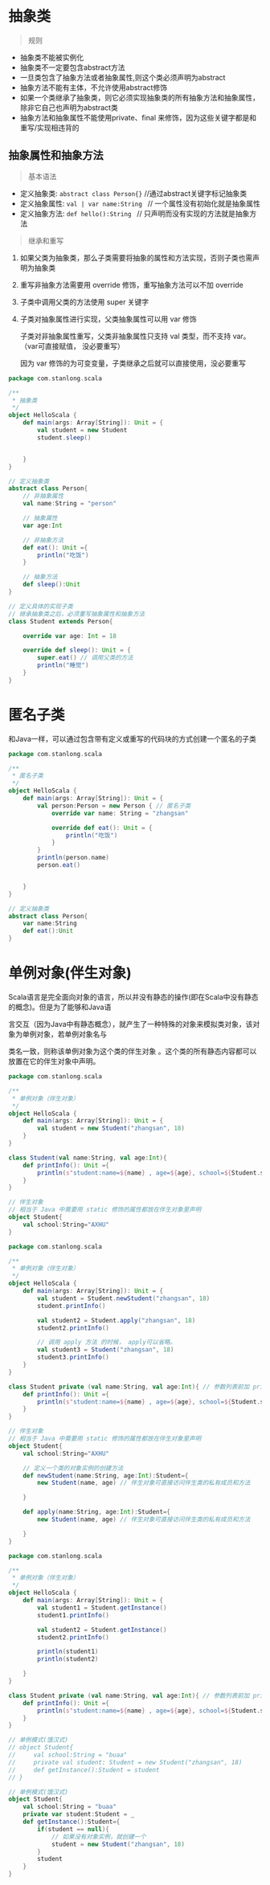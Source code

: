 # 抽象类

> 规则

- 抽象类不能被实例化
- 抽象类不一定要包含abstract方法
- 一旦类包含了抽象方法或者抽象属性,则这个类必须声明为abstract
- 抽象方法不能有主体，不允许使用abstract修饰
- 如果一个类继承了抽象类，则它必须实现抽象类的所有抽象方法和抽象属性，除非它自己也声明为abstract类
- 抽象方法和抽象属性不能使用private、final 来修饰，因为这些关键字都是和重写/实现相违背的

## 抽象属性和抽象方法

> 基本语法

- 定义抽象类: `abstract class Person{}` //通过abstract关键字标记抽象类
- 定义抽象属性:  `val | var name:String ` // 一个属性没有初始化就是抽象属性
- 定义抽象方法:  `def hello():String `  // 只声明而没有实现的方法就是抽象方法

> 继承和重写

1.  如果父类为抽象类，那么子类需要将抽象的属性和方法实现，否则子类也需声明为抽象类

2. 重写非抽象方法需要用 override 修饰，重写抽象方法可以不加 override

3. 子类中调用父类的方法使用 super 关键字

4. 子类对抽象属性进行实现，父类抽象属性可以用 var 修饰

   子类对非抽象属性重写，父类非抽象属性只支持 val 类型，而不支持 var。（var可直接赋值， 没必要重写）

   因为 var 修饰的为可变变量，子类继承之后就可以直接使用，没必要重写

```scala
package com.stanlong.scala

/**
 * 抽象类
 */
object HelloScala {
    def main(args: Array[String]): Unit = {
        val student = new Student
        student.sleep()


    }
}

// 定义抽象类
abstract class Person{
    // 非抽象属性
    val name:String = "person"

    // 抽象属性
    var age:Int

    // 非抽象方法
    def eat(): Unit ={
        println("吃饭")
    }

    // 抽象方法
    def sleep():Unit
}

// 定义具体的实现子类
// 继承抽象类之后，必须重写抽象属性和抽象方法
class Student extends Person{

    override var age: Int = 18

    override def sleep(): Unit = {
        super.eat() // 调用父类的方法
        println("睡觉")
    }
}
```

# 匿名子类

和Java一样，可以通过包含带有定义或重写的代码块的方式创建一个匿名的子类

```scala
package com.stanlong.scala

/**
 * 匿名子类
 */
object HelloScala {
    def main(args: Array[String]): Unit = {
        val person:Person = new Person { // 匿名子类
            override var name: String = "zhangsan"

            override def eat(): Unit = {
                println("吃饭")
            }
        }
        println(person.name)
        person.eat()


    }
}

// 定义抽象类
abstract class Person{
    var name:String
    def eat():Unit
}
```

# 单例对象(伴生对象)

Scala语言是完全面向对象的语言，所以并没有静态的操作(即在Scala中没有静态的概念)。但是为了能够和Java语

言交互（因为Java中有静态概念），就产生了一种特殊的对象来模拟类对象，该对象为单例对象，若单例对象名与

类名一致，则称该单例对象为这个类的伴生对象  。这个类的所有静态内容都可以放置在它的伴生对象中声明。

```scala
package com.stanlong.scala

/**
 * 单例对象（伴生对象）
 */
object HelloScala {
    def main(args: Array[String]): Unit = {
        val student = new Student("zhangsan", 18)
    }
}

class Student(val name:String, val age:Int){
    def printInfo(): Unit ={
        println(s"student:name=${name} , age=${age}, school=${Student.school}")
    }
}

// 伴生对象
// 相当于 Java 中需要用 static 修饰的属性都放在伴生对象里声明
object Student{
    val school:String="AXHU"
}
```

```scala
package com.stanlong.scala

/**
 * 单例对象（伴生对象）
 */
object HelloScala {
    def main(args: Array[String]): Unit = {
        val student = Student.newStudent("zhangsan", 18)
        student.printInfo()

        val student2 = Student.apply("zhangsan", 18)
        student2.printInfo()

        // 调用 apply 方法 的时候， apply可以省略。
        val student3 = Student("zhangsan", 18)
        student3.printInfo()
    }
}

class Student private (val name:String, val age:Int){ // 参数列表前加 private 修饰符表示主构造器被私有化
    def printInfo(): Unit ={
        println(s"student:name=${name} , age=${age}, school=${Student.school}")
    }
}

// 伴生对象
// 相当于 Java 中需要用 static 修饰的属性都放在伴生对象里声明
object Student{
    val school:String="AXHU"

    // 定义一个类的对象实例的创建方法
    def newStudent(name:String, age:Int):Student={
        new Student(name, age) // 伴生对象可直接访问伴生类的私有成员和方法

    }

    def apply(name:String, age:Int):Student={
        new Student(name, age) // 伴生对象可直接访问伴生类的私有成员和方法

    }
}
```

```scala
package com.stanlong.scala

/**
 * 单例对象（伴生对象）
 */
object HelloScala {
    def main(args: Array[String]): Unit = {
        val student1 = Student.getInstance()
        student1.printInfo()

        val student2 = Student.getInstance()
        student2.printInfo()

        println(student1)
        println(student2)

    }
}

class Student private (val name:String, val age:Int){ // 参数列表前加 private 修饰符表示主构造器被私有化
    def printInfo(): Unit ={
        println(s"student:name=${name} , age=${age}, school=${Student.school}")
    }
}

// 单例模式(饿汉式)
// object Student{
//     val school:String = "buaa"
//     private val student: Student = new Student("zhangsan", 18)
//     def getInstance():Student = student
// }

// 单例模式(饿汉式)
object Student{
    val school:String = "buaa"
    private var student:Student = _
    def getInstance():Student={
        if(student == null){
            // 如果没有对象实例，就创建一个
            student = new Student("zhangsan", 18)
        }
        student
    }
}
```

